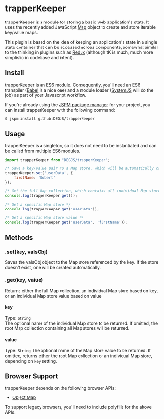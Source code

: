 # trapperKeeper
trapperKeeper is a module for storing a basic web application's state. It uses the recently added JavaScript [Map](https://developer.mozilla.org/en-US/docs/Web/JavaScript/Reference/Global_Objects/Map) object to create and store iterable key/value maps.

This plugin is based on the idea of keeping an application's state in a single state container that can be accessed across components, somewhat similar to the thinking in plugins such as [Redux](http://redux.js.org/) (although tK is much, much more simplistic in codebase and intent).

## Install
trapperKeeper is an ES6 module. Consequently, you'll need an ES6 transpiler ([Babel](https://babeljs.io) is a nice one) and a module loader ([SystemJS](https://github.com/systemjs/systemjs) will do the job) as part of your Javascript workflow.

If you're already using the [JSPM package manager](http://jspm.io) for your project, you can install trapperKeeper with the following command:

```
$ jspm install github:DEGJS/trapperKeeper
```
## Usage
trapperKeeper is a singleton, so it does not need to be instantiated and can be called from multiple ES6 modules.

```js
import trapperKeeper from "DEGJS/trapperKeeper";

/* Save a key/value pair to a Map store, which will be automatically created if one does not exist. */
trapperKeeper.set('userData', {
	firstName: 'Robert'
});

/* Get the full Map collection, which contains all individual Map stores */
console.log(trapperKeeper.get());

/* Get a specific Map store */
console.log(trapperKeeper.get('userData'));

/* Get a specific Map store value */
console.log(trapperKeeper.get('userData', 'firstName'));

```


## Methods

### .set(key, valsObj)  
Saves the valsObj object to the Map store referenced by the key. If the store doesn't exist, one will be created automatically.

### .get(key, value)
Returns either the full Map collection, an individual Map store based on key, or an individual Map store value based on value.

#### key
Type: `String`    
The optional name of the individual Map store to be returned. If omitted, the root Map collection containing all Map stores will be returned.

#### value
Type: `String`
The optional name of the Map store value to be returned. If omitted, returns either the root Map collection or an individual Map store, depending on `key` setting.


## Browser Support
trapperKeeper depends on the following browser APIs:
+ [Object Map](https://developer.mozilla.org/en-US/docs/Web/JavaScript/Reference/Global_Objects/Map)

To support legacy browsers, you'll need to include polyfills for the above APIs. 